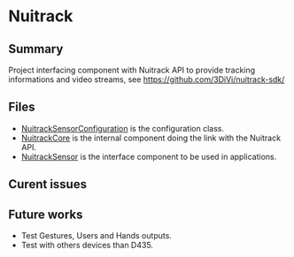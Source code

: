 ﻿# Nuitrack

## Summary
Project interfacing component with Nuitrack API to provide tracking informations and video streams, see https://github.com/3DiVi/nuitrack-sdk/

## Files
* [NuitrackSensorConfiguration](src/NuitrackSensorConfiguration.cs) is the configuration class.
* [NuitrackCore](src/NuitrackCore.cs) is the internal component doing the link with the Nuitrack API.
* [NuitrackSensor](src/NuitrackSensor.cs) is the interface component to be used in applications.

## Curent issues

## Future works
* Test Gestures, Users and Hands outputs.
* Test with others devices than D435.
